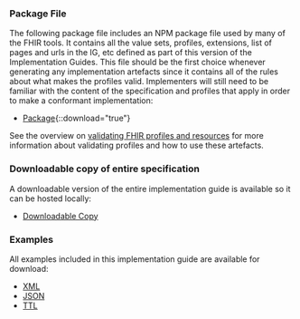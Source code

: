 
### Package File

The following package file includes an NPM package file used by many of the FHIR tools.  It contains all the value sets, profiles, extensions, list of pages and urls in the IG, etc defined as part of this version of the Implementation Guides. This file should be the first choice whenever generating any implementation artefacts since it contains all of the rules about what makes the profiles valid. Implementers will still need to be familiar with the content of the specification and profiles that apply in order to make a conformant implementation:

- [Package](package.tgz){::download="true"}

See the overview on [validating FHIR profiles and resources](http://hl7.org/fhir/R4/validation.html) for more information about validating profiles and how to use these artefacts.


### Downloadable copy of entire specification

A downloadable version of the entire implementation guide is available so it can be hosted locally:

- [Downloadable Copy](full-ig.zip)


### Examples

All examples included in this implementation guide are available for download:

- [XML](examples.xml.zip)
- [JSON](examples.json.zip)
- [TTL](examples.ttl.zip)
